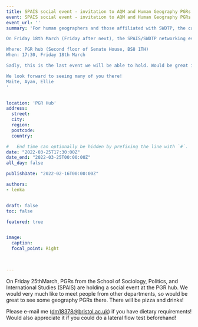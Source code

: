 ```yaml
---
title: SPAIS social event - invitation to AQM and Human Geography PGRs
event: SPAIS social event - invitation to AQM and Human Geography PGRs
event_url: ''
summary: 'For human geographers and those affiliated with SWDTP, the cancelled networking event with SPAIS is back:

On Friday 18th March (Friday after next), the SPAIS/SWDTP networking event returns to bring the PGR community at SPAIS and SWDTP together for pizza and drinks! Come and mingle! Please e-mail Maite if you have dietary requirements! 

Where: PGR hub (Second floor of Senate House, BS8 1TH)
When: 17:30, Friday 18th March

Sadly, this is the last event we will be able to hold. Would be great if this event could continue so if anyone wants to take the reins, please e-mail me or the SWDTP! The events were funded through the SWDTP cohort building fund. The fund is available to all SWDTP students and only involves a short application form. You can find more information on the fund here: https://www.swdtp.ac.uk/collaboration/cohort-building-fund/ It would be amazing to see our event continue or a similar regular event be organised by some of you.

We look forward to seeing many of you there! 
Maite, Ayan, Ellie
' 


location: 'PGR Hub'
address: 
  street: 
  city: 
  region: 
  postcode: 
  country: 

#   End time can optionally be hidden by prefixing the line with `#`.
date: "2022-03-25T17:30:00Z"
date_end: "2022-03-25T00:00:00Z"
all_day: false

publishDate: "2022-02-16T00:00:00Z"

authors:
- lenka


draft: false
toc: false

featured: true


image:
  caption: 
  focal_point: Right


 
---
```


On Friday 25thMarch, PGRs from the School of Sociology, Politics, and International Studies (SPAIS) are holding a social event at the PGR hub. We would very much like to meet people from other departments, so would be great to see some geography PGRs there. There will be pizza and drinks!

Please e-mail me (dm18378@bristol.ac.uk) if you have dietary requirements! Would also appreciate it if you could do a lateral flow test beforehand! 
